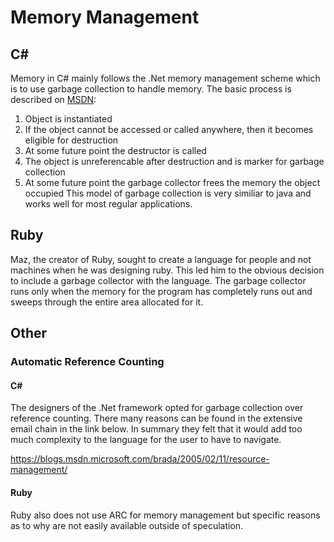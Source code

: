 # Memory Management

## C# 
Memory in C# mainly follows the .Net memory management scheme which is to use garbage collection to handle memory. The basic process is described on [MSDN](https://msdn.microsoft.com/en-us/library/aa691138(v=vs.71).aspx):
1. Object is instantiated
2. If the object cannot be accessed or called anywhere, then it becomes eligible for destruction
3. At some future point the destructor is called
4. The object is unreferencable after destruction and is marker for garbage collection
5. At some future point the garbage collector frees the memory the object occupied
This model of garbage collection is very similiar to java and works well for most regular applications.

## Ruby
Maz, the creator of Ruby, sought to create a language for people and not machines when he was designing ruby. This led him to the obvious decision to include a garbage collector with the language. The garbage collector runs only when the memory for the program has completely runs out and sweeps through the entire area allocated for it.

## Other
### Automatic Reference Counting
#### C#
The designers of the .Net framework opted for garbage collection over reference counting. There many reasons can be found in the extensive email chain in the link below. In summary they felt that it would add too much complexity to the language for the user to have to navigate.

https://blogs.msdn.microsoft.com/brada/2005/02/11/resource-management/

#### Ruby
Ruby also does not use ARC for memory management but specific reasons as to why are not easily available outside of speculation. 
